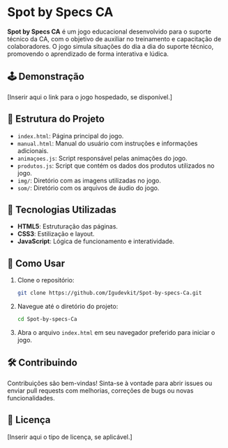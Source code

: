 
# Spot by Specs CA

**Spot by Specs CA** é um jogo educacional desenvolvido para o suporte técnico da CA, com o objetivo de auxiliar no treinamento e capacitação de colaboradores. O jogo simula situações do dia a dia do suporte técnico, promovendo o aprendizado de forma interativa e lúdica.

## 🕹️ Demonstração

[Inserir aqui o link para o jogo hospedado, se disponível.]

## 📂 Estrutura do Projeto

- `index.html`: Página principal do jogo.
- `manual.html`: Manual do usuário com instruções e informações adicionais.
- `animaçoes.js`: Script responsável pelas animações do jogo.
- `produtos.js`: Script que contém os dados dos produtos utilizados no jogo.
- `img/`: Diretório com as imagens utilizadas no jogo.
- `som/`: Diretório com os arquivos de áudio do jogo.

## 🚀 Tecnologias Utilizadas

- **HTML5**: Estruturação das páginas.
- **CSS3**: Estilização e layout.
- **JavaScript**: Lógica de funcionamento e interatividade.

## 📖 Como Usar

1. Clone o repositório:

   ```bash
   git clone https://github.com/Igudevkit/Spot-by-specs-Ca.git
   ```

2. Navegue até o diretório do projeto:

   ```bash
   cd Spot-by-specs-Ca
   ```

3. Abra o arquivo `index.html` em seu navegador preferido para iniciar o jogo.

## 🛠️ Contribuindo

Contribuições são bem-vindas! Sinta-se à vontade para abrir issues ou enviar pull requests com melhorias, correções de bugs ou novas funcionalidades.

## 📄 Licença

[Inserir aqui o tipo de licença, se aplicável.]
